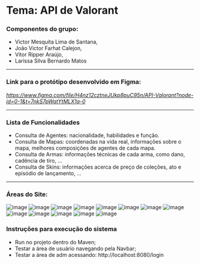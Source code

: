 # **Tema: API de Valorant**
### Componentes do grupo:
* Victor Mesquita Lima de Santana,
* João Victor Farhat Calejon,
* Vitor Ripper Araújo,
* Larissa Silva Bernardo Matos
***
### Link para o protótipo desenvolvido em Figma:

*https://www.figma.com/file/H4nz12cztneJUkp8puC95n/API-Valorant?node-id=0-1&t=7nkS7pWatYtMLX1q-0*

***
### Lista de Funcionalidades

* Consulta de Agentes: nacionalidade, habilidades e função.
* Consulta de Mapas: coordenadas na vida real, informações sobre o mapa, melhores composições de agentes de cada mapa.
* Consulta de Armas: informações técnicas de cada arma, como dano, cadência de tiro, ...
* Consulta de Skins: informações acerca de preço de coleções, ato e episódio de lançamento, ...
***

### Áreas do Site:
![image](https://github.com/victormesquitta/PI-Valorant/assets/105395280/fab0e458-4f21-4f17-9471-05620810ca75)
![image](https://github.com/victormesquitta/PI-Valorant/assets/105395280/99507bb4-f58d-4b78-9780-79454578de5c)
![image](https://github.com/victormesquitta/PI-Valorant/assets/105395280/08e6e3fc-971c-481f-a862-3baf343a9f7c)
![image](https://github.com/victormesquitta/PI-Valorant/assets/105395280/5384a49a-b5a4-441d-8683-f00846e191a5)
![image](https://github.com/victormesquitta/PI-Valorant/assets/105395280/be5d24f8-cfac-4575-a534-99ebdc88e54c)
![image](https://github.com/victormesquitta/PI-Valorant/assets/105395280/79730022-9718-4abd-9ff1-ef78a742ba92)
![image](https://github.com/victormesquitta/PI-Valorant/assets/105395280/a7666f6a-f78f-46d7-bf77-0a125b6931f6)
![image](https://github.com/victormesquitta/PI-Valorant/assets/105395280/528ef51d-92ce-48df-a2b8-6fef29344f35)
![image](https://github.com/victormesquitta/PI-Valorant/assets/105395280/a4bae74b-521d-41e8-a0ce-d96ae7818db3)
![image](https://github.com/victormesquitta/PI-Valorant/assets/105395280/585826dc-070a-4ad5-bc91-273e4cde19a8)
![image](https://github.com/victormesquitta/PI-Valorant/assets/105395280/6580f1a1-b87b-4ea3-8a3f-ac3ef244ebb8)
![image](https://github.com/victormesquitta/PI-Valorant/assets/105395280/9b459ba2-f7b5-4144-9173-e605b4a1e849)
![image](https://github.com/victormesquitta/PI-Valorant/assets/105395280/19e3eba6-84ac-42a6-a334-264bc5a71c67)




### Instruções para execução do sistema
* Run no projeto dentro do Maven;
* Testar a área de usuário navegando pela Navbar;
* Testar a área de adm acessando: http://localhost:8080/login


